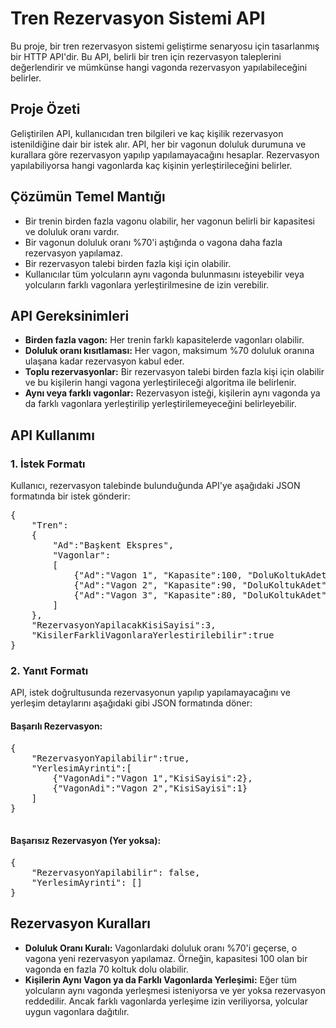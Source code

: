 <h1>Tren Rezervasyon Sistemi API</h1>

<p>Bu proje, bir tren rezervasyon sistemi geliştirme senaryosu için tasarlanmış bir HTTP API'dir. Bu API, belirli bir tren için rezervasyon taleplerini değerlendirir ve mümkünse hangi vagonda rezervasyon yapılabileceğini belirler.</p>

<h2>Proje Özeti</h2>
<p>Geliştirilen API, kullanıcıdan tren bilgileri ve kaç kişilik rezervasyon istenildiğine dair bir istek alır. API, her bir vagonun doluluk durumuna ve kurallara göre rezervasyon yapılıp yapılamayacağını hesaplar. Rezervasyon yapılabiliyorsa hangi vagonlarda kaç kişinin yerleştirileceğini belirler.</p>

<h2>Çözümün Temel Mantığı</h2>
<ul>
    <li>Bir trenin birden fazla vagonu olabilir, her vagonun belirli bir kapasitesi ve doluluk oranı vardır.</li>
    <li>Bir vagonun doluluk oranı %70'i aştığında o vagona daha fazla rezervasyon yapılamaz.</li>
    <li>Bir rezervasyon talebi birden fazla kişi için olabilir.</li>
    <li>Kullanıcılar tüm yolcuların aynı vagonda bulunmasını isteyebilir veya yolcuların farklı vagonlara yerleştirilmesine de izin verebilir.</li>
</ul>

<h2>API Gereksinimleri</h2>
<ul>
    <li><b>Birden fazla vagon:</b> Her trenin farklı kapasitelerde vagonları olabilir.</li>
    <li><b>Doluluk oranı kısıtlaması:</b> Her vagon, maksimum %70 doluluk oranına ulaşana kadar rezervasyon kabul eder.</li>
    <li><b>Toplu rezervasyonlar:</b> Bir rezervasyon talebi birden fazla kişi için olabilir ve bu kişilerin hangi vagona yerleştirileceği algoritma ile belirlenir.</li>
    <li><b>Aynı veya farklı vagonlar:</b> Rezervasyon isteği, kişilerin aynı vagonda ya da farklı vagonlara yerleştirilip yerleştirilemeyeceğini belirleyebilir.</li>
</ul>

<h2>API Kullanımı</h2>

<h3>1. İstek Formatı</h3>
<p>Kullanıcı, rezervasyon talebinde bulunduğunda API'ye aşağıdaki JSON formatında bir istek gönderir:</p>

<pre>
{
    "Tren":
    {
        "Ad":"Başkent Ekspres",
        "Vagonlar":
        [
            {"Ad":"Vagon 1", "Kapasite":100, "DoluKoltukAdet":68},
            {"Ad":"Vagon 2", "Kapasite":90, "DoluKoltukAdet":50},
            {"Ad":"Vagon 3", "Kapasite":80, "DoluKoltukAdet":80}
        ]
    },
    "RezervasyonYapilacakKisiSayisi":3,
    "KisilerFarkliVagonlaraYerlestirilebilir":true
}
</pre>

<h3>2. Yanıt Formatı</h3>
<p>API, istek doğrultusunda rezervasyonun yapılıp yapılamayacağını ve yerleşim detaylarını aşağıdaki gibi JSON formatında döner:</p>

<h4>Başarılı Rezervasyon:</h4>
<pre>
{
    "RezervasyonYapilabilir":true,
    "YerlesimAyrinti":[
        {"VagonAdi":"Vagon 1","KisiSayisi":2},
        {"VagonAdi":"Vagon 2","KisiSayisi":1}
    ]
}

</pre>

<h4>Başarısız Rezervasyon (Yer yoksa):</h4>
<pre>
{
    "RezervasyonYapilabilir": false,
    "YerlesimAyrinti": []
}
</pre>

<h2>Rezervasyon Kuralları</h2>
<ul>
    <li><b>Doluluk Oranı Kuralı:</b> Vagonlardaki doluluk oranı %70'i geçerse, o vagona yeni rezervasyon yapılamaz. Örneğin, kapasitesi 100 olan bir vagonda en fazla 70 koltuk dolu olabilir.</li>
    <li><b>Kişilerin Aynı Vagon ya da Farklı Vagonlarda Yerleşimi:</b> Eğer tüm yolcuların aynı vagonda yerleşmesi isteniyorsa ve yer yoksa rezervasyon reddedilir. Ancak farklı vagonlarda yerleşime izin veriliyorsa, yolcular uygun vagonlara dağıtılır.</li>
</ul>
